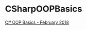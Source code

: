 # CSharpOOPBasics
[C# OOP Basics - February 2018](https://softuni.bg/trainings/1842/csharp-oop-basics-february-2018)
